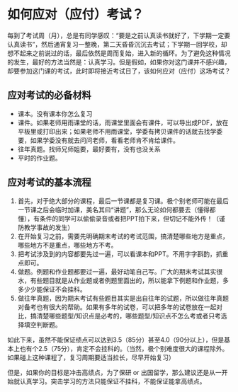 # 如何应对（应付）考试？

每到了考试周（月），总是有同学感叹：“要是之前认真读书就好了，下学期一定要认真读书”，然后通宵复习一整晚，第二天昏昏沉沉去考试；下学期一回学校，却想不起来之前说过的话，最后依然是周而复始，进入新的循环。为了避免这种情况的发生，最好的方法当然是：认真学习。但是假如，如果你对这门课并不感兴趣，却要参加这门课的考试，此时即将接近考试日了，该如何应对（应付）这场考试？

## 应对考试的必备材料

+ 课本。没有课本你怎么复习
+ 课件。如果老师用雨课堂的话，雨课堂里面会有课件，可以导出成PDF，放在平板里或打印出来；如果老师不用雨课堂，学委有拷贝课件的话就去找学委要，如果学委没有就去问问老师，看看老师肯不肯给课件。
+ 往年真题。找师兄师姐要，最好要有，没有也没关系
+ 平时的作业题。

## 应对考试的基本流程

1. 首先，对于绝大部分的课程，最后一节课都是复习课。极个别老师可能在最后一节课之后会临时加课，美名其曰“讲题”，那么无论如何都要去（懂得都懂），有条件的同学可以偷偷录音或者把PPT拍下来，但切记不能外传！（谨防教学事故的发生）
2. 在开始复习之前，需要先明确期末考试的考试范围，搞清楚哪些地方是重点，哪些地方不是重点，哪些地方不考。
3. 把考试涉及到的内容都要先过一遍，可以看课本和PPT。不用字字斟酌，抓重点即可。
4. 做题。例题和作业题都要过一遍，最好动笔自己写。广大的期末考试其实很水，有些题目就是从作业题或者例题里面出的，所以能拿下例题和作业题，多多少少能保证不会挂科。
5. 做往年真题，因为期末考试有些题目其实是出自往年的试题，所以做往年真题对备考也有很大的帮助。如果有多年的试卷，可以把多年的试卷放在一起对比，搞清楚哪些题型/知识点是必考的，哪些题型/知识点不怎么考或者只考选择填空判断题。

如此下来，虽然不能保证绩点可以达到3.5（85分）甚至4.0（90分以上），但是基本上也有个2.5（75分），肯定不会挂科的。（当然，极个别难度很大的课程除外。如果碰上这种课程了，复习周期要适当拉长，尽早开始复习）

但是，如果你的目标是冲击高绩点，为了保研 or 出国留学，那么建议还是从一开始就认真学习。突击学习的方法只能保证不挂科，不能保证能拿高绩点。